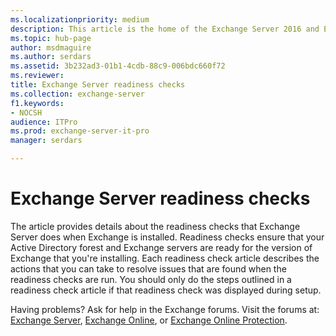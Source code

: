 ```yaml
---
ms.localizationpriority: medium
description: This article is the home of the Exchange Server 2016 and Exchange Server 2016 readiness checks that you might come across during the installation of Exchange 2016 or Exchange 2019
ms.topic: hub-page
author: msdmaguire
ms.author: serdars
ms.assetid: 3b232ad3-01b1-4cdb-88c9-006bdc660f72
ms.reviewer: 
title: Exchange Server readiness checks
ms.collection: exchange-server
f1.keywords:
- NOCSH
audience: ITPro
ms.prod: exchange-server-it-pro
manager: serdars

---
```


# Exchange Server readiness checks

The article provides details about the readiness checks that Exchange Server does when Exchange is installed. Readiness checks ensure that your Active Directory forest and Exchange servers are ready for the version of Exchange that you're installing. Each readiness check article describes the actions that you can take to resolve issues that are found when the readiness checks are run. You should only do the steps outlined in a readiness check article if that readiness check was displayed during setup.

Having problems? Ask for help in the Exchange forums. Visit the forums at: [Exchange Server](https://social.technet.microsoft.com/forums/office/home?category=exchangeserver), [Exchange Online](/answers/topics/office-exchange-server-itpro.html), or [Exchange Online Protection](https://social.technet.microsoft.com/forums/forefront/home?forum=FOPE).